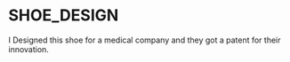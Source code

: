 # SHOE_DESIGN
I Designed this shoe for a medical company and they got a patent for their innovation.
